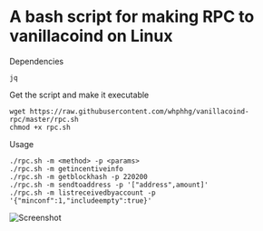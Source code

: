 # A bash script for making RPC to vanillacoind on Linux

Dependencies
```
jq
```

Get the script and make it executable
```
wget https://raw.githubusercontent.com/whphhg/vanillacoind-rpc/master/rpc.sh
chmod +x rpc.sh
```

Usage
```
./rpc.sh -m <method> -p <params>
./rpc.sh -m getincentiveinfo
./rpc.sh -m getblockhash -p 220200
./rpc.sh -m sendtoaddress -p '["address",amount]'
./rpc.sh -m listreceivedbyaccount -p '{"minconf":1,"includeempty":true}'
```

![Screenshot](http://i.imgur.com/Ab0SvOp.jpg)
